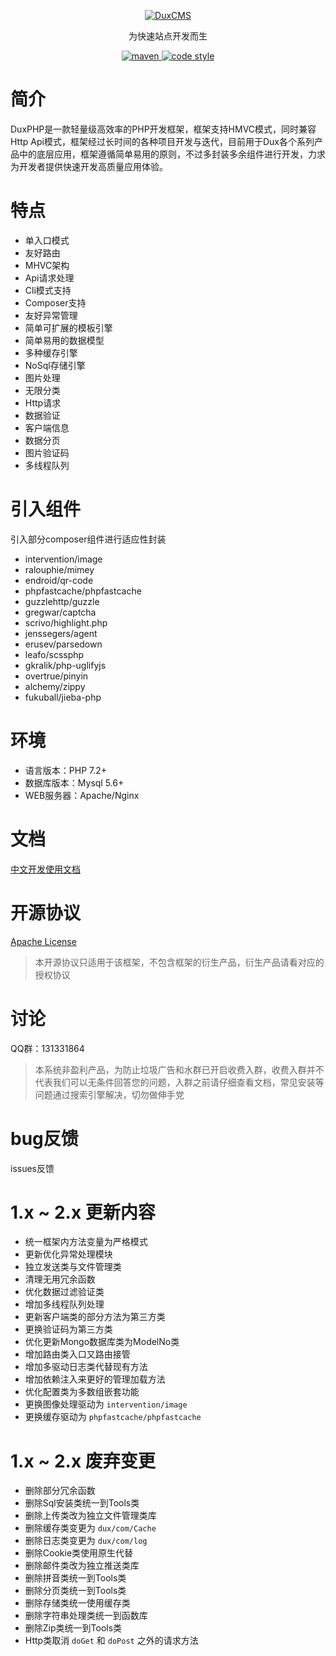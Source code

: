 <p align="center">
  <a href="https://github.com/duxphp/duxphp">
   <img alt="DuxCMS" src="https://github.com/duxphp/duxphp/blob/master/docs/logo.png?raw=true">
  </a>
</p>

<p align="center">
  为快速站点开发而生
</p>

<p align="center">
  <a href="https://github.com/duxphp/duxphp">
    <img alt="maven" src="https://img.shields.io/badge/duxphp-v2-blue.svg">
  </a>

  <a href="https://github.com/duxphp/duxphp/blob/master/LICENSE">
    <img alt="code style" src="https://img.shields.io/badge/apache-licenses-brightgreen.svg">
  </a>
</p>

# 简介

DuxPHP是一款轻量级高效率的PHP开发框架，框架支持HMVC模式，同时兼容Http Api模式，框架经过长时间的各种项目开发与迭代，目前用于Dux各个系列产品中的底层应用，框架遵循简单易用的原则，不过多封装多余组件进行开发，力求为开发者提供快速开发高质量应用体验。

# 特点

- 单入口模式
- 友好路由
- MHVC架构
- Api请求处理
- Cli模式支持
- Composer支持
- 友好异常管理
- 简单可扩展的模板引擎
- 简单易用的数据模型
- 多种缓存引擎
- NoSql存储引擎
- 图片处理
- 无限分类
- Http请求
- 数据验证
- 客户端信息
- 数据分页
- 图片验证码
- 多线程队列

# 引入组件
引入部分composer组件进行适应性封装

- intervention/image
- ralouphie/mimey
- endroid/qr-code
- phpfastcache/phpfastcache
- guzzlehttp/guzzle
- gregwar/captcha
- scrivo/highlight.php
- jenssegers/agent
- erusev/parsedown
- leafo/scssphp
- gkralik/php-uglifyjs
- overtrue/pinyin
- alchemy/zippy
- fukuball/jieba-php

# 环境

- 语言版本：PHP 7.2+
- 数据库版本：Mysql 5.6+
- WEB服务器：Apache/Nginx

# 文档

[中文开发使用文档](<https://duxphp.github.io/duxphp/>)

# 开源协议

[Apache License](https://github.com/duxphp/duxphp/blob/master/LICENSE)

> 本开源协议只适用于该框架，不包含框架的衍生产品，衍生产品请看对应的授权协议

# 讨论

QQ群：131331864

> 本系统非盈利产品，为防止垃圾广告和水群已开启收费入群，收费入群并不代表我们可以无条件回答您的问题，入群之前请仔细查看文档，常见安装等问题通过搜索引擎解决，切勿做伸手党

# bug反馈

issues反馈

# 1.x ~ 2.x 更新内容
- 统一框架内方法变量为严格模式
- 更新优化异常处理模块
- 独立发送类与文件管理类
- 清理无用冗余函数
- 优化数据过滤验证类
- 增加多线程队列处理
- 更新客户端类的部分方法为第三方类
- 更换验证码为第三方类
- 优化更新Mongo数据库类为ModelNo类
- 增加路由类入口又路由接管
- 增加多驱动日志类代替现有方法
- 增加依赖注入来更好的管理加载方法
- 优化配置类为多数组嵌套功能
- 更换图像处理驱动为 `intervention/image`
- 更换缓存驱动为 `phpfastcache/phpfastcache`

# 1.x ~ 2.x 废弃变更

- 删除部分冗余函数
- 删除Sql安装类统一到Tools类
- 删除上传类改为独立文件管理类库
- 删除缓存类变更为 `dux/com/Cache`
- 删除日志类变更为 `dux/com/log`
- 删除Cookie类使用原生代替
- 删除邮件类改为独立推送类库
- 删除拼音类统一到Tools类
- 删除分页类统一到Tools类
- 删除存储类统一使用缓存类
- 删除字符串处理类统一到函数库
- 删除Zip类统一到Tools类
- Http类取消 `doGet` 和 `doPost` 之外的请求方法

